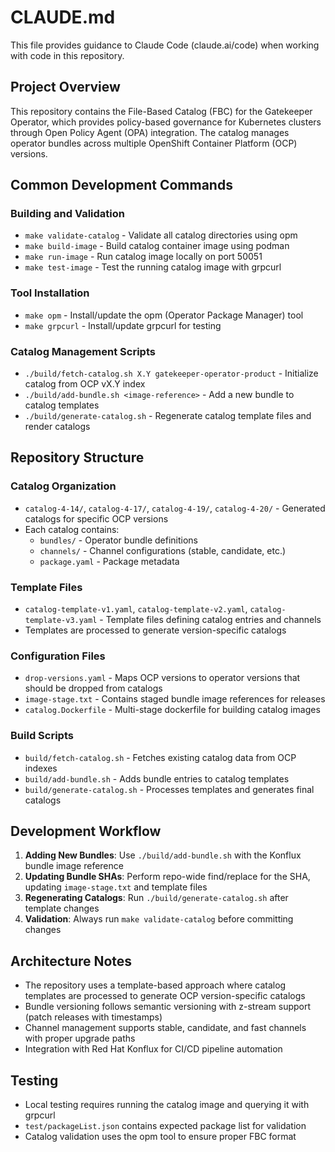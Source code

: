 # CLAUDE.md

This file provides guidance to Claude Code (claude.ai/code) when working with code in this repository.

## Project Overview

This repository contains the File-Based Catalog (FBC) for the Gatekeeper Operator, which provides policy-based governance for Kubernetes clusters through Open Policy Agent (OPA) integration. The catalog manages operator bundles across multiple OpenShift Container Platform (OCP) versions.

## Common Development Commands

### Building and Validation
- `make validate-catalog` - Validate all catalog directories using opm
- `make build-image` - Build catalog container image using podman
- `make run-image` - Run catalog image locally on port 50051
- `make test-image` - Test the running catalog image with grpcurl

### Tool Installation
- `make opm` - Install/update the opm (Operator Package Manager) tool
- `make grpcurl` - Install/update grpcurl for testing

### Catalog Management Scripts
- `./build/fetch-catalog.sh X.Y gatekeeper-operator-product` - Initialize catalog from OCP vX.Y index
- `./build/add-bundle.sh <image-reference>` - Add a new bundle to catalog templates
- `./build/generate-catalog.sh` - Regenerate catalog template files and render catalogs

## Repository Structure

### Catalog Organization
- `catalog-4-14/`, `catalog-4-17/`, `catalog-4-19/`, `catalog-4-20/` - Generated catalogs for specific OCP versions
- Each catalog contains:
  - `bundles/` - Operator bundle definitions
  - `channels/` - Channel configurations (stable, candidate, etc.)
  - `package.yaml` - Package metadata

### Template Files
- `catalog-template-v1.yaml`, `catalog-template-v2.yaml`, `catalog-template-v3.yaml` - Template files defining catalog entries and channels
- Templates are processed to generate version-specific catalogs

### Configuration Files
- `drop-versions.yaml` - Maps OCP versions to operator versions that should be dropped from catalogs
- `image-stage.txt` - Contains staged bundle image references for releases
- `catalog.Dockerfile` - Multi-stage dockerfile for building catalog images

### Build Scripts
- `build/fetch-catalog.sh` - Fetches existing catalog data from OCP indexes
- `build/add-bundle.sh` - Adds bundle entries to catalog templates
- `build/generate-catalog.sh` - Processes templates and generates final catalogs

## Development Workflow

1. **Adding New Bundles**: Use `./build/add-bundle.sh` with the Konflux bundle image reference
2. **Updating Bundle SHAs**: Perform repo-wide find/replace for the SHA, updating `image-stage.txt` and template files
3. **Regenerating Catalogs**: Run `./build/generate-catalog.sh` after template changes
4. **Validation**: Always run `make validate-catalog` before committing changes

## Architecture Notes

- The repository uses a template-based approach where catalog templates are processed to generate OCP version-specific catalogs
- Bundle versioning follows semantic versioning with z-stream support (patch releases with timestamps)
- Channel management supports stable, candidate, and fast channels with proper upgrade paths
- Integration with Red Hat Konflux for CI/CD pipeline automation

## Testing

- Local testing requires running the catalog image and querying it with grpcurl
- `test/packageList.json` contains expected package list for validation
- Catalog validation uses the opm tool to ensure proper FBC format